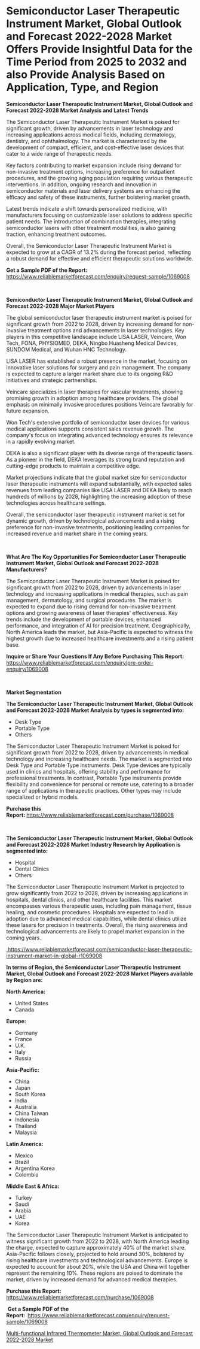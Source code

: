 <p><h1>Semiconductor Laser Therapeutic Instrument Market, Global Outlook and Forecast 2022-2028 Market Offers Provide Insightful Data for the Time Period from 2025 to 2032 and also Provide Analysis Based on Application, Type, and Region</h1></p><p><strong>Semiconductor Laser Therapeutic Instrument Market, Global Outlook and Forecast 2022-2028 Market Analysis and Latest Trends</strong></p>
<p><p>The Semiconductor Laser Therapeutic Instrument Market is poised for significant growth, driven by advancements in laser technology and increasing applications across medical fields, including dermatology, dentistry, and ophthalmology. The market is characterized by the development of compact, efficient, and cost-effective laser devices that cater to a wide range of therapeutic needs. </p><p>Key factors contributing to market expansion include rising demand for non-invasive treatment options, increasing preference for outpatient procedures, and the growing aging population requiring various therapeutic interventions. In addition, ongoing research and innovation in semiconductor materials and laser delivery systems are enhancing the efficacy and safety of these instruments, further bolstering market growth.</p><p>Latest trends indicate a shift towards personalized medicine, with manufacturers focusing on customizable laser solutions to address specific patient needs. The introduction of combination therapies, integrating semiconductor lasers with other treatment modalities, is also gaining traction, enhancing treatment outcomes. </p><p>Overall, the Semiconductor Laser Therapeutic Instrument Market is expected to grow at a CAGR of 13.2% during the forecast period, reflecting a robust demand for effective and efficient therapeutic solutions worldwide.</p></p>
<p><strong>Get a Sample PDF of the Report:&nbsp;</strong> <a href="https://www.reliablemarketforecast.com/enquiry/request-sample/1069008?utm_campaign=3570&utm_medium=2&utm_source=Github&utm_content=ia&utm_term=21032025&utm_id=semiconductor-laser-therapeutic-instrument-market-global-outlook-and-forecast-2022-2028">https://www.reliablemarketforecast.com/enquiry/request-sample/1069008</a></p>
<p>&nbsp;</p>
<p><strong>Semiconductor Laser Therapeutic Instrument Market, Global Outlook and Forecast 2022-2028 Major Market Players</strong></p>
<p><p>The global semiconductor laser therapeutic instrument market is poised for significant growth from 2022 to 2028, driven by increasing demand for non-invasive treatment options and advancements in laser technologies. Key players in this competitive landscape include LISA LASER, Veincare, Won Tech, FONA, PHYSIOMED, DEKA, Ningbo Huasheng Medical Devices, SUNDOM Medical, and Wuhan HNC Technology.</p><p>LISA LASER has established a robust presence in the market, focusing on innovative laser solutions for surgery and pain management. The company is expected to capture a larger market share due to its ongoing R&D initiatives and strategic partnerships.</p><p>Veincare specializes in laser therapies for vascular treatments, showing promising growth in adoption among healthcare providers. The global emphasis on minimally invasive procedures positions Veincare favorably for future expansion.</p><p>Won Tech's extensive portfolio of semiconductor laser devices for various medical applications supports consistent sales revenue growth. The company's focus on integrating advanced technology ensures its relevance in a rapidly evolving market.</p><p>DEKA is also a significant player with its diverse range of therapeutic lasers. As a pioneer in the field, DEKA leverages its strong brand reputation and cutting-edge products to maintain a competitive edge.</p><p>Market projections indicate that the global market size for semiconductor laser therapeutic instruments will expand substantially, with expected sales revenues from leading companies like LISA LASER and DEKA likely to reach hundreds of millions by 2028, highlighting the increasing adoption of these technologies across healthcare settings.</p><p>Overall, the semiconductor laser therapeutic instrument market is set for dynamic growth, driven by technological advancements and a rising preference for non-invasive treatments, positioning leading companies for increased revenue and market share in the coming years.</p></p>
<p>&nbsp;</p>
<p><strong>What Are The Key Opportunities For Semiconductor Laser Therapeutic Instrument Market, Global Outlook and Forecast 2022-2028 Manufacturers?</strong></p>
<p><p>The Semiconductor Laser Therapeutic Instrument Market is poised for significant growth from 2022 to 2028, driven by advancements in laser technology and increasing applications in medical therapies, such as pain management, dermatology, and surgical procedures. The market is expected to expand due to rising demand for non-invasive treatment options and growing awareness of laser therapies' effectiveness. Key trends include the development of portable devices, enhanced performance, and integration of AI for precision treatment. Geographically, North America leads the market, but Asia-Pacific is expected to witness the highest growth due to increased healthcare investments and a rising patient base.</p></p>
<p><strong>Inquire or Share Your Questions If Any Before Purchasing This Report:</strong> <a href="https://www.reliablemarketforecast.com/enquiry/pre-order-enquiry/1069008?utm_campaign=3570&utm_medium=2&utm_source=Github&utm_content=ia&utm_term=21032025&utm_id=semiconductor-laser-therapeutic-instrument-market-global-outlook-and-forecast-2022-2028">https://www.reliablemarketforecast.com/enquiry/pre-order-enquiry/1069008</a></p>
<p>&nbsp;</p>
<p><strong>Market Segmentation</strong></p>
<p><strong>The Semiconductor Laser Therapeutic Instrument Market, Global Outlook and Forecast 2022-2028 Market Analysis by types is segmented into:</strong></p>
<p><ul><li>Desk Type</li><li>Portable Type</li><li>Others</li></ul></p>
<p><p>The Semiconductor Laser Therapeutic Instrument Market is poised for significant growth from 2022 to 2028, driven by advancements in medical technology and increasing healthcare needs. The market is segmented into Desk Type and Portable Type instruments. Desk Type devices are typically used in clinics and hospitals, offering stability and performance for professional treatments. In contrast, Portable Type instruments provide flexibility and convenience for personal or remote use, catering to a broader range of applications in therapeutic practices. Other types may include specialized or hybrid models.</p></p>
<p><strong>Purchase this Report:&nbsp;</strong><a href="https://www.reliablemarketforecast.com/purchase/1069008?utm_campaign=3570&utm_medium=2&utm_source=Github&utm_content=ia&utm_term=21032025&utm_id=semiconductor-laser-therapeutic-instrument-market-global-outlook-and-forecast-2022-2028">https://www.reliablemarketforecast.com/purchase/1069008</a></p>
<p>&nbsp;</p>
<p><strong>The Semiconductor Laser Therapeutic Instrument Market, Global Outlook and Forecast 2022-2028 Market Industry Research by Application is segmented into:</strong></p>
<p><ul><li>Hospital</li><li>Dental Clinics</li><li>Others</li></ul></p>
<p><p>The Semiconductor Laser Therapeutic Instrument Market is projected to grow significantly from 2022 to 2028, driven by increasing applications in hospitals, dental clinics, and other healthcare facilities. This market encompasses various therapeutic uses, including pain management, tissue healing, and cosmetic procedures. Hospitals are expected to lead in adoption due to advanced medical capabilities, while dental clinics utilize these lasers for precision in treatments. Overall, the rising awareness and technological advancements are likely to propel market expansion in the coming years.</p></p>
<p><a href="https://www.reliablemarketforecast.com/semiconductor-laser-therapeutic-instrument-market-in-global-r1069008?utm_campaign=3570&utm_medium=2&utm_source=Github&utm_content=ia&utm_term=21032025&utm_id=semiconductor-laser-therapeutic-instrument-market-global-outlook-and-forecast-2022-2028">&nbsp;https://www.reliablemarketforecast.com/semiconductor-laser-therapeutic-instrument-market-in-global-r1069008</a></p>
<p><strong>In terms of Region, the Semiconductor Laser Therapeutic Instrument Market, Global Outlook and Forecast 2022-2028 Market Players available by Region are:</strong></p>
<p>
    <p> <strong> North America: </strong>
        <ul>
            <li>United States</li>
            <li>Canada</li>
        </ul>
        </p> 
    <p> <strong> Europe: </strong>
        <ul>
            <li>Germany</li>
            <li>France</li>
            <li>U.K.</li>
            <li>Italy</li>
            <li>Russia</li>
        </ul>
        </p> 
    <p> <strong> Asia-Pacific: </strong>
        <ul>
            <li>China</li>
            <li>Japan</li>
            <li>South Korea</li>
            <li>India</li>
            <li>Australia</li>
            <li>China Taiwan</li>
            <li>Indonesia</li>
            <li>Thailand</li>
            <li>Malaysia</li>
        </ul>
        </p> 
    <p> <strong> Latin America: </strong>
        <ul>
            <li>Mexico</li>
            <li>Brazil</li>
            <li>Argentina Korea</li>
            <li>Colombia</li>
        </ul>
        </p> 
    <p> <strong> Middle East & Africa: </strong>
        <ul>
            <li>Turkey</li>
            <li>Saudi</li>
            <li>Arabia</li>
            <li>UAE</li>
            <li>Korea</li>
        </ul>
    </p>
    </p>
<p><p>The Semiconductor Laser Therapeutic Instrument Market is anticipated to witness significant growth from 2022 to 2028, with North America leading the charge, expected to capture approximately 40% of the market share. Asia-Pacific follows closely, projected to hold around 30%, bolstered by rising healthcare investments and technological advancements. Europe is expected to account for about 20%, while the USA and China will together represent the remaining 10%. These regions are poised to dominate the market, driven by increased demand for advanced medical therapies.</p></p>
<p><strong>Purchase this Report: </strong><a href="https://www.reliablemarketforecast.com/purchase/1069008?utm_campaign=3570&utm_medium=2&utm_source=Github&utm_content=ia&utm_term=21032025&utm_id=semiconductor-laser-therapeutic-instrument-market-global-outlook-and-forecast-2022-2028">https://www.reliablemarketforecast.com/purchase/1069008</a></p>
<p>&nbsp;<strong>Get a Sample PDF of the Report:&nbsp;&nbsp;</strong><a href="https://www.reliablemarketforecast.com/enquiry/request-sample/1069008?utm_campaign=3570&utm_medium=2&utm_source=Github&utm_content=ia&utm_term=21032025&utm_id=semiconductor-laser-therapeutic-instrument-market-global-outlook-and-forecast-2022-2028">https://www.reliablemarketforecast.com/enquiry/request-sample/1069008</a></p>
<p><strong></strong></p>
<p><p><a href="https://github.com/naomaroaoonv/Market-Research-Report-List-1/blob/main/multi-functional-infrared-thermometer-market-global-outlook-and-forecast-2022-2028-market.md?utm_campaign=3570&utm_medium=2&utm_source=Github&utm_content=ia&utm_term=21032025&utm_id=semiconductor-laser-therapeutic-instrument-market-global-outlook-and-forecast-2022-2028">Multi-functional Infrared Thermometer Market, Global Outlook and Forecast 2022-2028 Market</a></p></p>